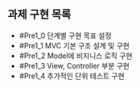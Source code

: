 ## 과제 구현 목록
* #Pre1_0 단계별 구현 목표 설정
* #Pre1_1 MVC 기본 구조 설계 및 구현
* #Pre1_2 Model에 비지니스 로직 구현
* #Pre1_3 View, Controller 부분 구현
* #Pre1_4 추가적인 단위 테스트 구현